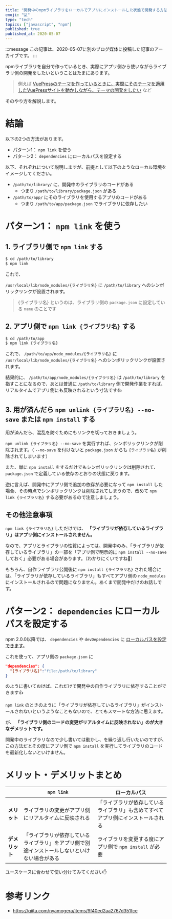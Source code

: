 ```yaml
---
title: "開発中のnpmライブラリをローカルでアプリにインストールした状態で開発する方法"
emoji: "💻"
type: "tech"
topics: ["javascript", "npm"]
published: true
published_at: 2020-05-07
---
```


:::message
この記事は、2020-05-07に別のブログ媒体に投稿した記事のアーカイブです。
:::

npmライブラリを自分で作っているとき、実際にアプリ側から使いながらライブラリ側の開発をしたいということはたまにあります。

> 例えば [VuePressのテーマを作っているときに、実際にそのテーマを適用したVuePressサイトを動かしながら、テーマの開発をしたい](https://blog.ttskch.com/hello-vuepress-theme-blog-vuetify/) など

そのやり方を解説します。

# 結論

以下の2つの方法があります。

* パターン1： `npm link` を使う
* パターン2： `dependencies` にローカルパスを設定する

以下、それぞれについて説明しますが、前提として以下のようなローカル環境をイメージしてください。

* `/path/to/library/` に、開発中のライブラリのコードがある
    * つまり `/path/to/library/package.json` がある
* `/path/to/app/` にそのライブラリを使用するアプリのコードがある
    * つまり `/path/to/app/package.json` でライブラリに依存したい

# パターン1： `npm link` を使う

## 1. ライブラリ側で `npm link` する

```bash
$ cd /path/to/library
$ npm link
```

これで、

`/usr/local/lib/node_modules/{ライブラリ名}` に `/path/to/library` へのシンボリックリンクが設置されます。

> {ライブラリ名} というのは、ライブラリ側の `package.json` に設定している `name` のことです

## 2. アプリ側で `npm link {ライブラリ名}` する

```bash
$ cd /path/to/app
$ npm link {ライブラリ名}
```

これで、 `/path/to/app/node_modules/{ライブラリ名}` に `/usr/local/lib/node_modules/{ライブラリ名}` へのシンボリックリンクが設置されます。

結果的に、 `/path/to/app/node_modules/{ライブラリ名}` は `/path/to/library` を指すことになるので、あとは普通に `/path/to/library` 側で開発作業をすれば、リアルタイムでアプリ側にも反映されるという寸法です👍

## 3. 用が済んだら `npm unlink {ライブラリ名} --no-save` または `npm install` する

用が済んだら、混乱を防ぐためにもリンクを切っておきましょう。

`npm unlink {ライブラリ名} --no-save` を実行すれば、シンボリックリンクが削除されます。（ `--no-save` を付けないと `package.json` からも `{ライブラリ名}` が削除されてしまいます）

また、単に `npm install` をするだけでもシンボリックリンクは削除されて、 `package.json` で定義している依存のとおりの状態に戻ります。

逆に言えば、開発中にアプリ側で追加の依存が必要になって `npm install` した場合、その時点でシンボリックリンクは削除されてしまうので、改めて `npm link {ライブラリ名}` する必要があるので注意しましょう。

## その他注意事項

`npm link {ライブラリ名}` しただけでは、 **「ライブラリが依存しているライブラリ」はアプリ側にインストールされません。** 

なので、アプリとライブラリの性質によっては、開発中のみ、「ライブラリが依存しているライブラリ」の一部を「アプリ側で明示的に `npm install --no-save` しておく」必要がある場合があります。（わかりにくいですね💨）

もちろん、自作ライブラリ公開後に `npm install {ライブラリ名}` された場合には、「ライブラリが依存しているライブラリ」もすべてアプリ側の `node_modules` にインストールされるので問題になりません。あくまで開発中だけのお話しです。

# パターン2： `dependencies` にローカルパスを設定する

npm 2.0.0以降では、 `dependencies` や `devDependencies` に [ローカルパスを設定できます](https://docs.npmjs.com/files/package.json#local-paths)。

これを使って、アプリ側の `package.json` に

```json
"dependencies": {
  "{ライブラリ名}":"file:/path/to/library"
}
```

のように書いておけば、これだけで開発中の自作ライブラリに依存することができます👍

`npm link` のときのように「ライブラリが依存しているライブラリ」がインストールされないというようなこともないので、とてもスマートな方法に思えます。

が、 **「ライブラリ側のコードの変更がリアルタイムに反映されない」のが大きなデメリットです。**

開発中のライブラリなので少し書いては動かし、を繰り返し行いたいのですが、この方法だとその度にアプリ側で `npm install` を実行してライブラリのコードを最新化しないといけません。

# メリット・デメリットまとめ

| | `npm link` | ローカルパス |
| --- | --- | --- |
| **メリット** | ライブラリの変更がアプリ側にリアルタイムに反映される | 「ライブラリが依存しているライブラリ」も含めてすべてアプリ側にインストールされる |
| **デメリット** | 「ライブラリが依存しているライブラリ」をアプリ側で別途インストールしないといけない場合がある | ライブラリを変更する度にアプリ側で `npm install` が必要 |

ユースケースに合わせて使い分けてみてください✋

# 参考リンク

* <https://qiita.com/nyamogera/items/9f40ed2aa2767d351fce>
